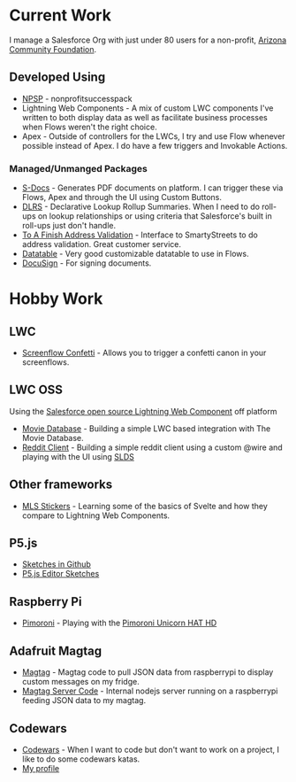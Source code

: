 # Current Work

I manage a Salesforce Org with just under 80 users for a non-profit, [Arizona Community Foundation](https://www.azfoundation.org).

## Developed Using

- [NPSP](https://github.com/SalesforceFoundation/NPSP) - nonprofitsuccesspack
- Lightning Web Components - A mix of custom LWC components I've written to both display data as well as facilitate business processes when Flows weren't the right choice.
- Apex - Outside of controllers for the LWCs, I try and use Flow whenever possible instead of Apex. I do have a few triggers and Invokable Actions.

### Managed/Unmanged Packages

- [S-Docs](https://www.sdocs.com/) - Generates PDF documents on platform. I can trigger these via Flows, Apex and through the UI using Custom Buttons.
- [DLRS](https://github.com/SFDO-Community/declarative-lookup-rollup-summaries) - Declarative Lookup Rollup Summaries. When I need to do roll-ups on lookup relationships or using criteria that Salesforce's built in roll-ups just don't handle.
- [To A Finish Address Validation](https://appexchange.salesforce.com/appxListingDetail?listingId=a0N300000059eEUEAY) - Interface to SmartyStreets to do address validation. Great customer service.
- [Datatable](https://unofficialsf.com/datatable-lightning-web-component-for-flow-screens-2/) - Very good customizable datatable to use in Flows.
- [DocuSign](https://www.docusign.com/) - For signing documents.

# Hobby Work

## LWC
- [Screenflow Confetti](https://github.com/jkenzer/lwc-confetti) - Allows you to trigger a confetti canon in your screenflows.

## LWC OSS

Using the [Salesforce open source Lightning Web Component](https://lwc.dev) off platform

- [Movie Database](https://github.com/jkenzer/lwc-movie-database) - Building a simple LWC based integration with The Movie Database.
- [Reddit Client](https://github.com/jkenzer/reddit-lwc) - Building a simple reddit client using a custom @wire and playing with the UI using [SLDS](https://www.lightningdesignsystem.com)

## Other frameworks

- [MLS Stickers](https://github.com/jkenzer/mls-stickers) - Learning some of the basics of Svelte and how they compare to Lightning Web Components.


## P5.js

- [Sketches in Github](https://jkenzer.github.io/)
- [P5.js Editor Sketches](https://editor.p5js.org/jkenzer/sketches)

## Raspberry Pi

- [Pimoroni](https://github.com/jkenzer/pimoroni) - Playing with the [Pimoroni Unicorn HAT HD](https://shop.pimoroni.com/products/unicorn-hat-hd)

## Adafruit Magtag

- [Magtag](https://github.com/jkenzer/magtag) - Magtag code to pull JSON data from raspberrypi to display custom messages on my fridge.
- [Magtag Server Code](https://github.com/jkenzer/magtag-server) - Internal nodejs server running on a raspberrypi feeding JSON data to my magtag.

## Codewars

- [Codewars](https://www.codewars.com/) - When I want to code but don't want to work on a project, I like to do some codewars katas.
- [My profile](https://www.codewars.com/users/jkenzer)
